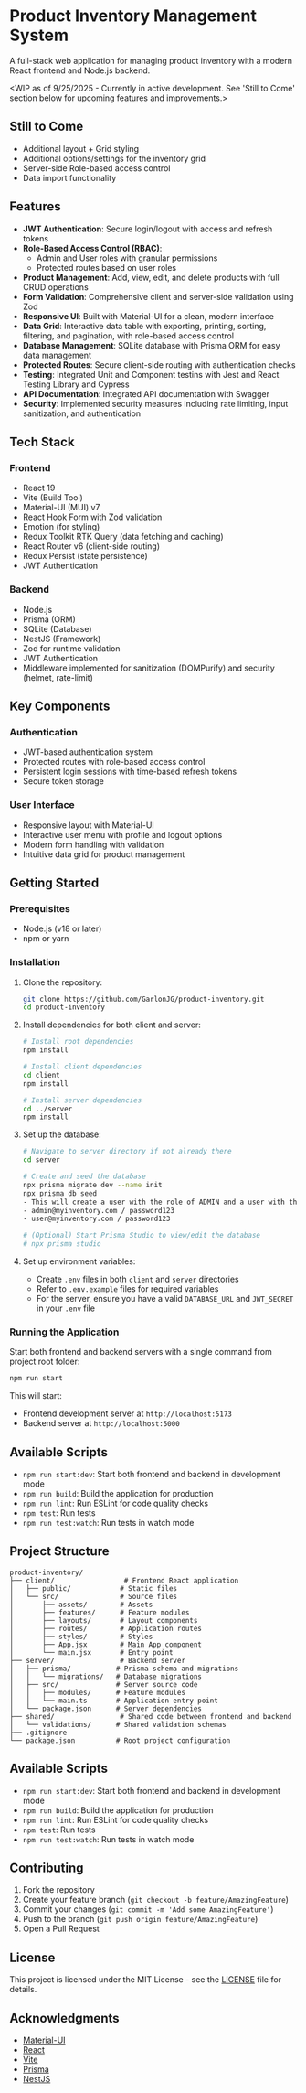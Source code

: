 # Product Inventory Management System

A full-stack web application for managing product inventory with a modern React frontend and Node.js backend.

<WIP as of 9/25/2025 - Currently in active development. See 'Still to Come' section below for upcoming features and improvements.>

## Still to Come
- Additional layout + Grid styling
- Additional options/settings for the inventory grid
- Server-side Role-based access control
- Data import functionality

## Features

- **JWT Authentication**: Secure login/logout with access and refresh tokens
- **Role-Based Access Control (RBAC)**:
  - Admin and User roles with granular permissions
  - Protected routes based on user roles
- **Product Management**: Add, view, edit, and delete products with full CRUD operations
- **Form Validation**: Comprehensive client and server-side validation using Zod
- **Responsive UI**: Built with Material-UI for a clean, modern interface
- **Data Grid**: Interactive data table with exporting, printing, sorting, filtering, and pagination, with role-based access control
- **Database Management**: SQLite database with Prisma ORM for easy data management
- **Protected Routes**: Secure client-side routing with authentication checks
- **Testing**: Integrated Unit and Component testins with Jest and React Testing Library and Cypress
- **API Documentation**: Integrated API documentation with Swagger
- **Security**: Implemented security measures including rate limiting, input sanitization, and authentication

## Tech Stack

### Frontend
- React 19
- Vite (Build Tool)
- Material-UI (MUI) v7
- React Hook Form with Zod validation
- Emotion (for styling)
- Redux Toolkit RTK Query (data fetching and caching)
- React Router v6 (client-side routing)
- Redux Persist (state persistence)
- JWT Authentication

### Backend
- Node.js
- Prisma (ORM)
- SQLite (Database)
- NestJS (Framework)
- Zod for runtime validation
- JWT Authentication
- Middleware implemented for sanitization (DOMPurify) and security (helmet, rate-limit)

## Key Components

### Authentication
- JWT-based authentication system
- Protected routes with role-based access control
- Persistent login sessions with time-based refresh tokens
- Secure token storage

### User Interface
- Responsive layout with Material-UI
- Interactive user menu with profile and logout options
- Modern form handling with validation
- Intuitive data grid for product management

## Getting Started

### Prerequisites

- Node.js (v18 or later)
- npm or yarn

### Installation

1. Clone the repository:
   ```bash
   git clone https://github.com/GarlonJG/product-inventory.git
   cd product-inventory
   ```

2. Install dependencies for both client and server:
   ```bash
   # Install root dependencies
   npm install
   
   # Install client dependencies
   cd client
   npm install
   
   # Install server dependencies
   cd ../server
   npm install
   ```

3. Set up the database:
   ```bash
   # Navigate to server directory if not already there
   cd server
   
   # Create and seed the database
   npx prisma migrate dev --name init
   npx prisma db seed
   - This will create a user with the role of ADMIN and a user with the role of USER
   - admin@myinventory.com / password123
   - user@myinventory.com / password123
   
   # (Optional) Start Prisma Studio to view/edit the database
   # npx prisma studio
   ```

4. Set up environment variables:
   - Create `.env` files in both `client` and `server` directories
   - Refer to `.env.example` files for required variables
   - For the server, ensure you have a valid `DATABASE_URL` and `JWT_SECRET` in your `.env` file

### Running the Application

Start both frontend and backend servers with a single command from project root folder:
```bash
npm run start
```

This will start:
- Frontend development server at `http://localhost:5173`
- Backend server at `http://localhost:5000`

## Available Scripts

- `npm run start:dev`: Start both frontend and backend in development mode
- `npm run build`: Build the application for production
- `npm run lint`: Run ESLint for code quality checks
- `npm test`: Run tests
- `npm run test:watch`: Run tests in watch mode

## Project Structure

```
product-inventory/
├── client/                 # Frontend React application
│   ├── public/            # Static files
│   └── src/               # Source files
│       ├── assets/        # Assets
│       ├── features/      # Feature modules
│       ├── layouts/       # Layout components
│       ├── routes/        # Application routes
│       ├── styles/        # Styles
│       ├── App.jsx        # Main App component
│       └── main.jsx       # Entry point
├── server/                # Backend server
│   ├── prisma/           # Prisma schema and migrations
│   │   └── migrations/   # Database migrations
│   ├── src/              # Server source code
│   │   ├── modules/      # Feature modules
│   │   └── main.ts       # Application entry point
│   └── package.json      # Server dependencies
├── shared/                # Shared code between frontend and backend
│   └── validations/      # Shared validation schemas
├── .gitignore
└── package.json          # Root project configuration
```

## Available Scripts

- `npm run start:dev`: Start both frontend and backend in development mode
- `npm run build`: Build the application for production
- `npm run lint`: Run ESLint for code quality checks
- `npm test`: Run tests
- `npm run test:watch`: Run tests in watch mode

## Contributing

1. Fork the repository
2. Create your feature branch (`git checkout -b feature/AmazingFeature`)
3. Commit your changes (`git commit -m 'Add some AmazingFeature'`)
4. Push to the branch (`git push origin feature/AmazingFeature`)
5. Open a Pull Request

## License

This project is licensed under the MIT License - see the [LICENSE](LICENSE) file for details.

## Acknowledgments

- [Material-UI](https://mui.com/)
- [React](https://reactjs.org/)
- [Vite](https://vitejs.dev/)
- [Prisma](https://www.prisma.io/)
- [NestJS](https://nestjs.com/)
